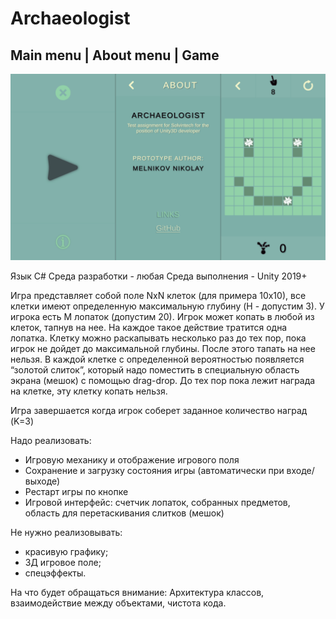 # Archaeologist

Main menu | About menu | Game 
----------------------------------------------------
![Collage](Images/collage.png)

Язык C#
Среда разработки - любая
Среда выполнения - Unity 2019+

Игра представляет собой поле NxN клеток (для примера 10х10), все клетки имеют определенную максимальную глубину (H - допустим 3).
У игрока есть M лопаток (допустим 20).
Игрок может копать в любой из клеток, тапнув на нее. На каждое такое действие тратится одна лопатка.
Клетку можно раскапывать несколько раз до тех пор, пока игрок не дойдет до максимальной глубины. После этого тапать на нее нельзя.
В каждой клетке с определенной вероятностью появляется “золотой слиток”, который надо поместить в специальную область экрана (мешок) с помощью drag-drop. До тех пор пока лежит награда на клетке, эту клетку копать нельзя.

Игра завершается когда игрок соберет заданное количество наград (K=3)

Надо реализовать:
* Игровую механику и отображение игрового поля
* Сохранение и загрузку состояния игры (автоматически при входе/выходе)
* Рестарт игры по кнопке
* Игровой интерфейс: счетчик лопаток, собранных предметов, область для перетаскивания слитков (мешок)

Не нужно реализовывать:
* красивую графику;
* 3Д игровое поле;
* спецэффекты.

На что будет обращаться внимание:
Архитектура классов, взаимодействие между объектами, чистота кода.
